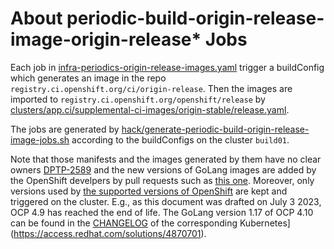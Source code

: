 # About periodic-build-origin-release-image-origin-release* Jobs

Each job in [infra-periodics-origin-release-images.yaml](infra-periodics-origin-release-images.yaml) trigger a buildConfig which
generates an image in the repo `registry.ci.openshift.org/ci/origin-release`.
Then the images are imported to `registry.ci.openshift.org/openshift/release` by [clusters/app.ci/supplemental-ci-images/origin-stable/release.yaml](../../clusters/app.ci/supplemental-ci-images/origin-stable/release.yaml).

The jobs are generated by [hack/generate-periodic-build-origin-release-image-jobs.sh](../../hack/generate-periodic-build-origin-release-image-jobs.sh)
according to the buildConfigs on the cluster `build01`.

Note that those manifests and the images generated by them have no clear owners [DPTP-2589](https://issues.redhat.com/browse/DPTP-2589) and the new versions of GoLang images are added by the OpenShift develpers by pull requests such as [this one](https://github.com/openshift/release/pull/35192/files). Moreover, only versions used by [the supported versions of OpenShift](https://access.redhat.com/support/policy/updates/openshift#ocp4_phases) are kept and triggered on the cluster.
E.g., as this document was drafted on July 3 2023, OCP 4.9 has reached the end of life. 
The GoLang version 1.17 of OCP 4.10 can be found in the [CHANGELOG](https://access.redhat.com/solutions/4870701) of the corresponding Kubernetes](https://access.redhat.com/solutions/4870701).
